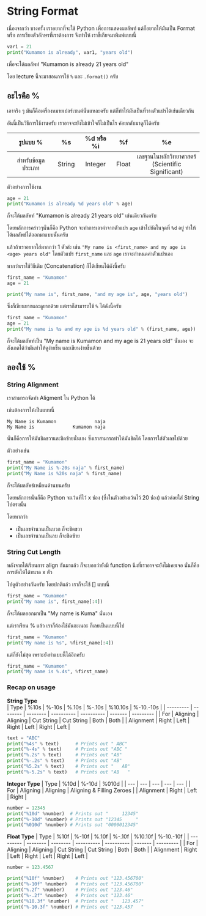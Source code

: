 # String Format
เนื่องจากว่า บางครั้ง เราอยากที่จะใช้ Python เพื่อการแสดงผลลัพท์ แต่ก็อยากให้มันเป็น Format หรือ การเรียงตัวอักษรที่เราต้องการ จึงทำให้ เราขี้เกียจมาพิมพ์แบบนี้

```python
var1 = 21
print("Kumamon is already", var1, "years old")
```
เพื่อจะได้ผลลัพท์ "Kumamon is already 21 years old"

โดย lecture นี้จะมาสอนการใข้ `%` และ `.format()` ครับ

## อะไรคือ %
เอาจริง ๆ มันก็คือเครื่องหมายเปอร์เซนต์นั่นแหละครับ แต่ก็ทำให้มันเป็นที่วางตัวแปรได้เช่นเดียวกัน

อันนี้เป็นวิธีการใช้งานครับ เราอาจจะยังไม่เข้าใจก็ไม่เป็นไร ค่อยกลับมาดูก็ได้ครับ

| รูปแบบ % | %s | %d หรือ %i | %f | %e |
| :-: | :-: | :-: | :-: | :-: |
| สำหรับข้อมูลประเภท | String | Integer | Float | เลขฐานในหลักวิทยาศาสตร์<br>(Scientific Significant) |

ตัวอย่างการใช้งาน
```python
age = 21
print("Kumamon is already %d years old" % age)
```
ก็จะได้ผลลัพท์ "Kumamon is already 21 years old" เช่นเดียวกันครับ

โดยหลักการคร่าวๆนั่นก็คือ Python จะทำการเอาค่าจากตัวแปร `age` เข้าไปยัดในจุดที่ `%d` อยู่ ทำให้ได้ผลลัพธ์ได้ออกมาแบบนั้นครับ

แล้วถ้าเราอยากใส่มากกว่า 1 ตัวล่ะ เช่น `"My name is <first_name> and my age is <age> years old"` โดยตัวแปร `first_name` และ `age` เราจะกำหนดค่าตัวแปรเอง

หากว่าเราใช้วิธีเดิม (Concatenation) ก็ได้เขียนได้ดังนี้ครับ
```python
first_name = "Kumamon"
age = 21

print("My name is", first_name, "and my age is", age, "years old")
```

ซึ่งก็เขียนยากและดูยากด้วย แต่เราก็สามารถใช้ `%` ได้ดังนี้ครับ

```python
first_name = "Kumamon"
age = 21
print("My name is %s and my age is %d years old" % (first_name, age))
```

ก็จะได้ผลลัพท์เป็น "My name is Kumamon and my age is 21 years old" นั่นเอง
จะสังเกตได้ว่ามันทำให้ดูง่ายขึ้น และเขียนง่ายขึ้นด้วย<br>

## ลองใช้ %

### String Alignment
เราสามารถจัดทำ Aligment ใน Python ได้

เช่นต้องการให้เป็นแบบนี้

```
My Name is Kumamon              naja
My Name is              Kumamon naja          
```  

นั่นก็คือการให้มันชิดขวาและชิดซ้ายนั่นเอง ซึ่งเราสามารถทำให้มันชิดได้ โดยการใส่ตัวเลขไปด้วย

ตัวอย่างเช่น

```python
first_name = "Kumamon"
print("My Name is %-20s naja" % first_name)   
print("My Name is %20s naja" % first_name) 
```

ก็จะได้ผลลัพธ์เหมือนด้านบนครับ

โดยหลักการนั่นก็คือ Python จะเว้นที่ไว้ x ช่อง (ซึ่งในตัวอย่างเว้นไว้ 20 ช่่อง) แล้วค่อยใส่ String ไปตรงนั้น

โดยหากว่า
- เป็นเลขจำนวนเป็นบวก ก็จะชิดขวา
- เป็นเลขจำนวนเป็นลบ ก็จะชิดซ้าย

### String Cut Length
หลังจากได้เรียนการ align กันมาแล้ว ก็จะบอกว่ายังมี function นึงที่เราอาจจะยังไม่เคยเจอ นั่นก็คือการตัดให้ได้ขนาด x ตัว

ไปดูตัวอย่างกันครับ โดยปกติแล้ว เราก็จะใช้ [] แบบนี้

```python
first_name = "Kumamon"
print("My name is", first_name[:4])
```

ก็จะได้ผลออกมาเป็น "My name is Kuma" นั่นเอง

แต่เราเรียน % แล้ว เราก็ต้องใช้มันอะเนอะ ก็เลยเป็นแบบนี้ไป

```python
first_name = "Kumamon"
print("My name is %s", %first_name[:4])
```

แต่ก็ยังไม่สุด เพราะยังทำแบบนี้ได้อีกครับ

```python
first_name = "Kumamon"
print("My name is %.4s", %first_name)
```

### Recap on usage
**String Type**<br>
| Type      | %10s     | %-10s    | %.10s      | %-.10s     | %10.10s | %-10.-10s |
| --------- | -------- | -------- | ---------- | ---------- | ------- | --------- |
| For       | Aligning | Aligning | Cut String | Cut String | Both    | Both      |
| Alignment | Right    | Left     | Right      | Left       | Right   | Left      |

```python
text = "ABC"
print("%4s" % text)      # Prints out " ABC"
print("%-4s" % text)     # Prints out "ABC "
print("%.2s" % text)     # Prints out "AB"
print("%-.2s" % text)    # Prints out "AB"
print("%5.2s" % text)    # Prints out "   AB"
print("%-5.2s" % text)   # Prints out "AB   "
```

**Integer Type**
| Type | %10d | %-10d | %010d |
| --- | --- | --- | --- | --- |
| For | Aligning | Aligning | Aligning & Filling Zeroes |
| Alignment | Right | Left | Right |

```python
number = 12345
print("%10d" %number)  # Prints out "     12345"
print("%-10d" %number) # Prints out "12345     "
print("%010d" %number) # Prints out "0000012345"
```

**Float Type**
| Type      | %10f     | %-10f    | %.10f      | %-.10f     | %10.10f | %-10.-10f |
| --------- | -------- | -------- | ---------- | ---------- | ------- | --------- |
| For       | Aligning | Aligning | Cut String | Cut String | Both    | Both      |
| Alignment | Right    | Left     | Right      | Left       | Right   | Left      |

```python
number = 123.4567

print("%10f" %number)    # Prints out "123.456700"
print("%-10f" %number)   # Prints out "123.456700"
print("%.2f" %number)    # Prints out "123.46"
print("%-.2f" %number)   # Prints out "123.46"
print("%10.3f" %number)  # Prints out "   123.457"
print("%-10.3f" %number) # Prints out "123.457   "
```
